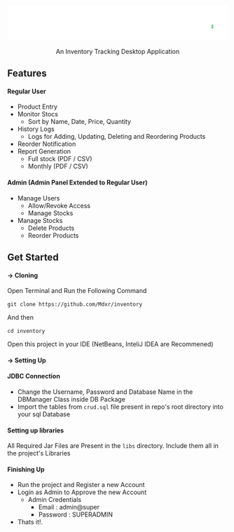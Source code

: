 ![](src/Media/logo.png)
<p align="center">
    An Inventory Tracking Desktop Application
</p>

## Features
#### Regular User
- Product Entry
- Monitor Stocs
    - Sort by Name, Date, Price, Quantity
- History Logs
    - Logs for Adding, Updating, Deleting and Reordering Products
- Reorder Notification
- Report Generation
    - Full stock (PDF / CSV)
    - Monthly (PDF / CSV)

#### Admin (Admin Panel Extended to Regular User)
- Manage Users
    - Allow/Revoke Access
    - Manage Stocks
- Manage Stocks
    - Delete Products
    - Reorder Products

## Get Started

#### -> Cloning
Open Terminal and Run the Following Command

    git clone https://github.com/Mdxr/inventory
And then

    cd inventory

Open this project in your IDE (NetBeans, InteliJ IDEA are Recommened)

#### -> Setting Up
#### JDBC Connection
- Change the Username, Password and Database Name in the DBManager Class inside DB Package
- Import the tables from `crud.sql` file present in repo's root directory into your sql Database
#### Setting up libraries
All Required Jar Files are Present in the `libs` directory. Include them all in the project's Libraries

#### Finishing Up
- Run the project and Register a new Account
- Login as Admin to Approve the new Account
    - Admin Credentials
        - Email : admin@super
        - Password : SUPERADMIN
- Thats it!.



